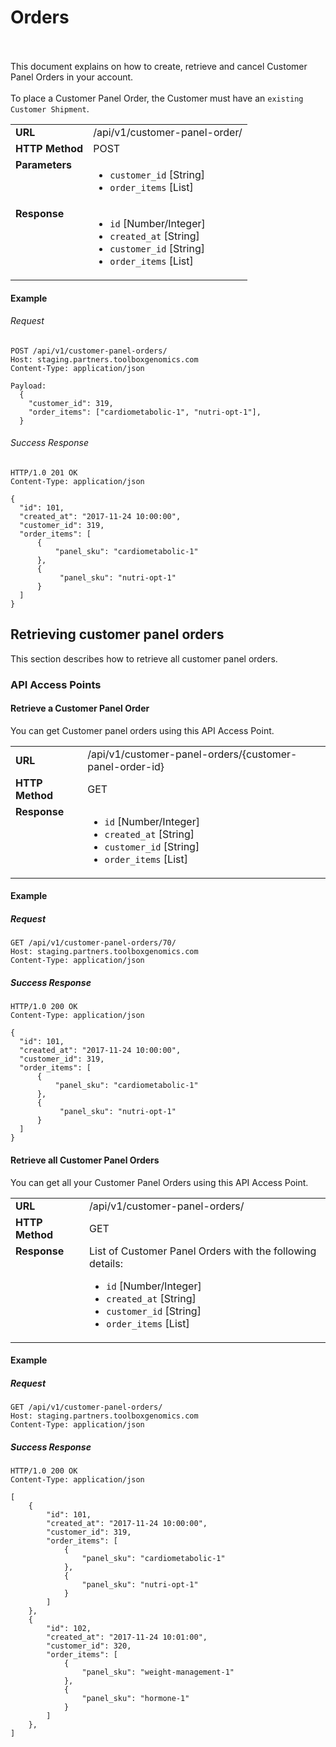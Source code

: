 


# Orders
<br><br>
This document explains on how to create, retrieve and cancel Customer Panel Orders in your account.
<br><br>
To place a Customer Panel Order, the Customer must have an `existing Customer Shipment`.
<table>
  <tr>
    <td><strong>URL</strong></td>
    <td> /api/v1/customer-panel-order/ </td>
  </tr>
  <tr>
    <td><strong>HTTP Method</strong></td>
    <td> POST </td>
  </tr>
  <tr>
    <td valign="top"><strong>Parameters</strong></td>
    <td>
      <ul>
        <li><code>customer_id</code> [String]</li>
        <li><code>order_items</code> [List]</li>
      </ul>
    </td>
  </tr>
  <tr>
    <td valign="top"><strong>Response</strong></td>
    <td>
      <ul>
        <li><code>id</code> [Number/Integer]</li>
        <li><code>created_at</code> [String]</li>
        <li><code>customer_id</code> [String]</li>
        <li><code>order_items</code> [List]</li>
      </ul>
    </td>
  </tr>
</table>


#### Example

###### Request

```
POST /api/v1/customer-panel-orders/
Host: staging.partners.toolboxgenomics.com
Content-Type: application/json

Payload:
  {
    "customer_id": 319,
    "order_items": ["cardiometabolic-1", "nutri-opt-1"],
  }

```

###### Success Response

```
HTTP/1.0 201 OK 
Content-Type: application/json

{
  "id": 101,
  "created_at": "2017-11-24 10:00:00",
  "customer_id": 319,
  "order_items": [
      {
          "panel_sku": "cardiometabolic-1"
      },
      {
           "panel_sku": "nutri-opt-1"
      }
  ]
}

```

## Retrieving customer panel orders

This section describes how to retrieve all customer panel orders.

### API Access Points
#### Retrieve a Customer Panel Order
You can get Customer panel orders using this API Access Point.
<table>
  <tr>
    <td><strong>URL</strong></td>
    <td> /api/v1/customer-panel-orders/{customer-panel-order-id} </td>
  </tr>
  <tr>
    <td><strong>HTTP Method</strong></td>
    <td> GET </td>
  </tr>
  <tr>
    <td valign="top"><strong>Response</strong></td>
    <td>
      <ul>
        <li><code>id</code> [Number/Integer]</li>
        <li><code>created_at</code> [String]</li>
        <li><code>customer_id</code> [String]</li>
        <li><code>order_items</code> [List]</li>
      </ul>
    </td>
  </tr>
</table>

#### Example


##### Request

```
GET /api/v1/customer-panel-orders/70/
Host: staging.partners.toolboxgenomics.com
Content-Type: application/json

```

##### Success Response

```
HTTP/1.0 200 OK 
Content-Type: application/json

{
  "id": 101,
  "created_at": "2017-11-24 10:00:00",
  "customer_id": 319,
  "order_items": [
      {
          "panel_sku": "cardiometabolic-1"
      },
      {
           "panel_sku": "nutri-opt-1"
      }
  ]
}
```

#### Retrieve all Customer Panel Orders
You can get all your Customer Panel Orders using this API Access Point.
<table>
  <tr>
    <td><strong>URL</strong></td>
    <td> /api/v1/customer-panel-orders/ </td>
  </tr>
  <tr>
    <td><strong>HTTP Method</strong></td>
    <td> GET </td>
  </tr>
  <tr>
    <td valign="top"><strong>Response</strong></td>
    <td>
    List of Customer Panel Orders with the following details:
      <ul>
        <li><code>id</code> [Number/Integer]</li>
        <li><code>created_at</code> [String]</li>
        <li><code>customer_id</code> [String]</li>
        <li><code>order_items</code> [List]</li>
      </ul>
    </td>
  </tr>
</table>

#### Example


##### Request

```
GET /api/v1/customer-panel-orders/
Host: staging.partners.toolboxgenomics.com
Content-Type: application/json

```

##### Success Response

```
HTTP/1.0 200 OK 
Content-Type: application/json

[
    {
        "id": 101,
        "created_at": "2017-11-24 10:00:00",
        "customer_id": 319,
        "order_items": [
            {
                "panel_sku": "cardiometabolic-1"
            },
            {
                "panel_sku": "nutri-opt-1"
            }
        ]
    },
    {
        "id": 102,
        "created_at": "2017-11-24 10:01:00",
        "customer_id": 320,
        "order_items": [
            {
                "panel_sku": "weight-management-1"
            },
            {
                "panel_sku": "hormone-1"
            }
        ]
    },
]
```
